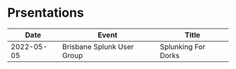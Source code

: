 # Prsentations

| Date | Event | Title |
|---|---|---|
|2022-05-05 | Brisbane Splunk User Group | Splunking For Dorks |
